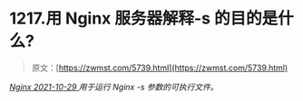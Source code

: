 <!--yml
category: 未分类
date: 0001-01-01 00:00:00
--->

# 1217.用 Nginx 服务器解释-s 的目的是什么?

> 原文：[https://zwmst.com/5739.html](https://zwmst.com/5739.html)

   [ *Nginx* ](https://zwmst.com/nginx)*[ <time datetime="2021-10-30T05:47:19+08:00"> 2021-10-29 </time> ](https://zwmst.com/5739.html)  用于运行 Nginx -s 参数的可执行文件。*